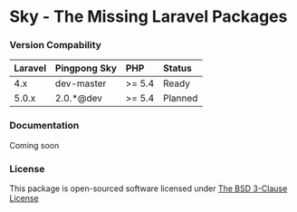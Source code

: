 # Sky - The Missing Laravel Packages 

### Version Compability

 Laravel  | Pingpong Sky     | PHP    | Status
:---------|:-----------------|:-------|:--------
 4.x      | dev-master       |>= 5.4  | Ready
 5.0.x    | 2.0.*@dev        |>= 5.4  | Planned
 
### Documentation

Coming soon

### License

This package is open-sourced software licensed under [The BSD 3-Clause License](http://opensource.org/licenses/BSD-3-Clause)